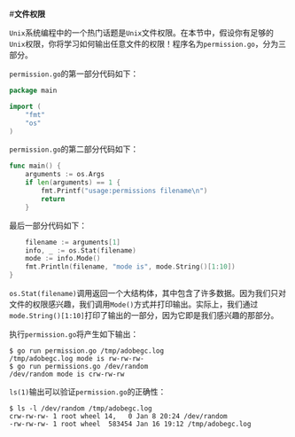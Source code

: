 #**文件权限**

`Unix`系统编程中的一个热门话题是`Unix`文件权限。在本节中，假设你有足够的`Unix`权限，你将学习如何输出任意文件的权限！程序名为`permission.go`，分为三部分。

`permission.go`的第一部分代码如下：

```go
package main

import (
	"fmt"
	"os"
)
```

`permission.go`的第二部分代码如下：

```go
func main() {
	arguments := os.Args
	if len(arguments) == 1 {
		fmt.Printf("usage:permissions filename\n")
		return
	}
```

最后一部分代码如下：

```go
	filename := arguments[1]
	info, _ := os.Stat(filename)
	mode := info.Mode()
	fmt.Println(filename, "mode is", mode.String()[1:10])
}
```

`os.Stat(filename)`调用返回一个大结构体，其中包含了许多数据。因为我们只对文件的权限感兴趣，我们调用`Mode()`方式并打印输出。实际上，我们通过`mode.String()[1:10]`打印了输出的一部分，因为它即是我们感兴趣的那部分。

执行`permission.go`将产生如下输出：

```shell
$ go run permission.go /tmp/adobegc.log
/tmp/adobegc.log mode is rw-rw-rw-
$ go run permissions.go /dev/random
/dev/random mode is crw-rw-rw
```

`ls(1)`输出可以验证`permission.go`的正确性：

```shel
$ ls -l /dev/random /tmp/adobegc.log
crw-rw-rw- 1 root wheel 14,   0 Jan 8 20:24 /dev/random
-rw-rw-rw- 1 root wheel  583454 Jan 16 19:12 /tmp/adobegc.log
```


